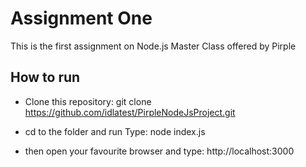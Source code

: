 # Assignment One

This is the first assignment on Node.js Master Class offered by Pirple

## How to run

* Clone this repository:
 git clone https://github.com/idlatest/PirpleNodeJsProject.git

* cd to the folder and run Type:
 node index.js

* then open your favourite browser and type:
  http://localhost:3000

